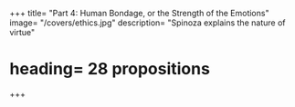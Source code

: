 +++
title=  "Part 4: Human Bondage, or the Strength of the Emotions"
image=  "/covers/ethics.jpg"
description=  "Spinoza explains the nature of virtue"
# heading=  28 propositions

+++
